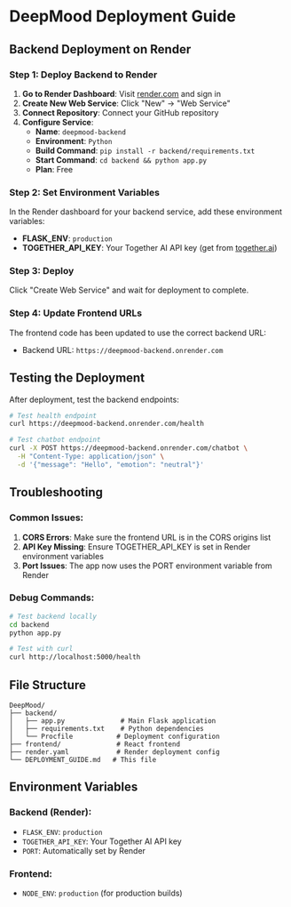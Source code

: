 # DeepMood Deployment Guide

## Backend Deployment on Render

### Step 1: Deploy Backend to Render

1. **Go to Render Dashboard**: Visit [render.com](https://render.com) and sign in
2. **Create New Web Service**: Click "New" → "Web Service"
3. **Connect Repository**: Connect your GitHub repository
4. **Configure Service**:
   - **Name**: `deepmood-backend`
   - **Environment**: `Python`
   - **Build Command**: `pip install -r backend/requirements.txt`
   - **Start Command**: `cd backend && python app.py`
   - **Plan**: Free

### Step 2: Set Environment Variables

In the Render dashboard for your backend service, add these environment variables:

- **FLASK_ENV**: `production`
- **TOGETHER_API_KEY**: Your Together AI API key (get from [together.ai](https://together.ai))

### Step 3: Deploy

Click "Create Web Service" and wait for deployment to complete.

### Step 4: Update Frontend URLs

The frontend code has been updated to use the correct backend URL:
- Backend URL: `https://deepmood-backend.onrender.com`

## Testing the Deployment

After deployment, test the backend endpoints:

```bash
# Test health endpoint
curl https://deepmood-backend.onrender.com/health

# Test chatbot endpoint
curl -X POST https://deepmood-backend.onrender.com/chatbot \
  -H "Content-Type: application/json" \
  -d '{"message": "Hello", "emotion": "neutral"}'
```

## Troubleshooting

### Common Issues:

1. **CORS Errors**: Make sure the frontend URL is in the CORS origins list
2. **API Key Missing**: Ensure TOGETHER_API_KEY is set in Render environment variables
3. **Port Issues**: The app now uses the PORT environment variable from Render

### Debug Commands:

```bash
# Test backend locally
cd backend
python app.py

# Test with curl
curl http://localhost:5000/health
```

## File Structure

```
DeepMood/
├── backend/
│   ├── app.py              # Main Flask application
│   ├── requirements.txt    # Python dependencies
│   └── Procfile           # Deployment configuration
├── frontend/              # React frontend
├── render.yaml            # Render deployment config
└── DEPLOYMENT_GUIDE.md   # This file
```

## Environment Variables

### Backend (Render):
- `FLASK_ENV`: `production`
- `TOGETHER_API_KEY`: Your Together AI API key
- `PORT`: Automatically set by Render

### Frontend:
- `NODE_ENV`: `production` (for production builds) 